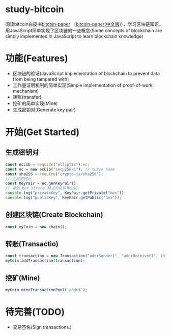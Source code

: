 # study-bitcoin
阅读bitcoin白皮书[bitcoin-paper](https://bitcoin.org/bitcoin.pdf) （[bitcoin-paper(中文版)](https://bitcoin.org/files/bitcoin-paper/bitcoin_zh_cn.pdf)），学习区块链知识，用JavaScript简单实现了区块链的一些概念(Some concepts of blockchain are simply implemented in JavaScript to learn blockchain knowledge)

# 功能(Features)
* 区块链的验证(JavaScript implementation of blockchain to prevent data from being tampered with)
* 工作量证明机制的简单实现(Simple implementation of proof-of-work mechanism)
* 转账(transfer)
* 挖矿的简单实现(Mine)
* 生成密钥对(Generate key pair)

# 开始(Get Started)

## 生成密钥对
```JavaScript
const ecLib = require("elliptic").ec;
const ec = new ecLib("secp256k1"); // curve name
const sha256 = require("crypto-js/sha256");
// 生成密钥对 
const KeyPair = ec.genKeyPair();
// 拿到 hex string 格式的私钥和公钥
console.log("privateKey", KeyPair.getPrivate("hex"));
console.log("publicKey", KeyPair.getPublic("hex"));

```
## 创建区块链(Create Blockchain)

```JavaScript
const myCoin = new chain();
```
## 转账(Transactio)

```JavaScript
const transaction = new Transaction("addrSender1", "addrReceiver1", 10);
myCoin.addTransaction(transaction);
```

## 挖矿(Mine)

```JavaScript
myCoin.mineTransactionPool('addr3');
```

# 待完善(TODO)
* 交易签名(Sign transactions.)